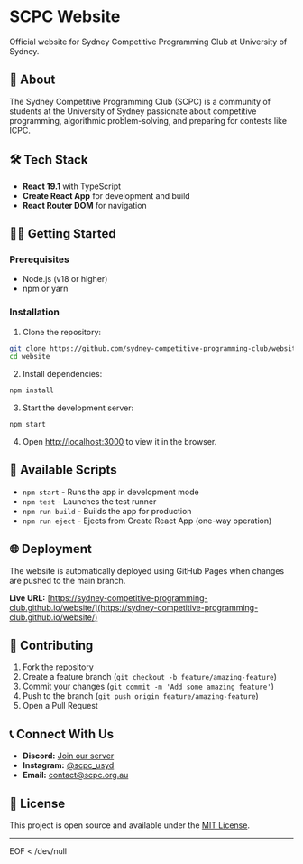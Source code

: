 # SCPC Website

Official website for Sydney Competitive Programming Club at University of Sydney.

## 🚀 About

The Sydney Competitive Programming Club (SCPC) is a community of students at the University of Sydney passionate about competitive programming, algorithmic problem-solving, and preparing for contests like ICPC.


## 🛠️ Tech Stack

- **React 19.1** with TypeScript
- **Create React App** for development and build
- **React Router DOM** for navigation

## 🏃‍♂️ Getting Started

### Prerequisites
- Node.js (v18 or higher)
- npm or yarn

### Installation

1. Clone the repository:
```bash
git clone https://github.com/sydney-competitive-programming-club/website.git
cd website
```

2. Install dependencies:
```bash
npm install
```

3. Start the development server:
```bash
npm start
```

4. Open [http://localhost:3000](http://localhost:3000) to view it in the browser.

## 📝 Available Scripts

- `npm start` - Runs the app in development mode
- `npm test` - Launches the test runner
- `npm run build` - Builds the app for production
- `npm run eject` - Ejects from Create React App (one-way operation)

## 🌐 Deployment

The website is automatically deployed using GitHub Pages when changes are pushed to the main branch.

**Live URL:** [https://sydney-competitive-programming-club.github.io/website/](https://sydney-competitive-programming-club.github.io/website/)

## 🤝 Contributing

1. Fork the repository
2. Create a feature branch (`git checkout -b feature/amazing-feature`)
3. Commit your changes (`git commit -m 'Add some amazing feature'`)
4. Push to the branch (`git push origin feature/amazing-feature`)
5. Open a Pull Request

## 📞 Connect With Us

- **Discord:** [Join our server](https://discord.gg/uhZbmVcpS7)
- **Instagram:** [@scpc_usyd](https://www.instagram.com/scpc_usyd/)
- **Email:** contact@scpc.org.au

## 📄 License

This project is open source and available under the [MIT License](LICENSE).

---

EOF < /dev/null